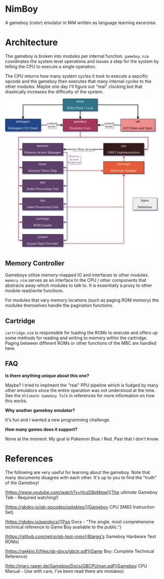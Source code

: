 # NimBoy
A gameboy (color) emulator in NIM written as language learning excersise.

# Architecture
The gameboy is broken into modules per internal function. `gameboy.nim` 
coordinates the system level operations and issues a step for the system
by telling the CPU to execute a single operation.

The CPU returns how many system cycles it took to execute a sepcific
opcode and the gameboy then executes that many internal cycles to the 
other modules. Maybe one day I'll figure out "real" clocking but that
drastically increases the difficulty of the system.

![NimBoy Block Diagram](nimboy.png)

## Memory Controller
Gameboys utilize memory-mapped IO and interfaces to other modules.
`memory.nim` serves as an interface to the CPU / other components
that abstracts away which modules to talk to. It is essentially
a proxy to other module read/write functions.

For modules that vary memory locations (such as paging ROM memory)
the modules themselves handle the pagination functions.

## Cartridge
`cartridge.nim` is responsible for loading the ROMs to execute and 
offers up some methods for reading and writing to memory within
the cartridge. Paging between different ROMs or other functions of 
the MBC are handled here.

## FAQ
**Is there anything unique about this one?**

Maybe? I tried to implment the "real" PPU pipeline which is fudged 
by many other emulators since the entire operation was not understood
at the time. See the `Ultimate Gameboy Talk` in references for more
information on how this works.

**Why another gameboy emulator?**

It's fun and I wanted a new programming challenge.

**How many games does it support?** 

None at the moment. My goal is Pokemon Blue / Red. Past that I don't know.

# References

The following are very useful for learning about the gameboy. Note that
many documents disagree with each other. It's up to you to find the 
"truth" of the Gameboy!

[https://www.youtube.com/watch?v=HyzD8pNlpwI](The _ultimate_ Gameboy Talk - Required watching!)

[https://gbdev.io/gb-opcodes/optables/](Gameboy CPU SM83 Instruction Set)

[https://gbdev.io/pandocs/](Pan Docs - "The single, most comprehensive technical reference to Game Boy available to the public.")

[https://github.com/retrio/gb-test-roms](Blargg's Gameboy Hardware Test ROMs)

[https://gekkio.fi/files/gb-docs/gbctr.pdf](Game Boy: Complete Technical Reference)

[http://marc.rawer.de/Gameboy/Docs/GBCPUman.pdf](Gameboy CPU Manual - Use with care, I've been read there are mistakes)
